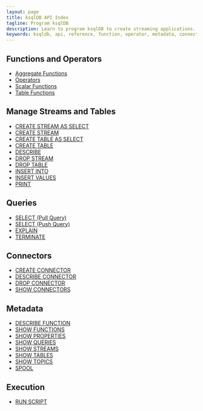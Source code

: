 ```yaml
---
layout: page
title: ksqlDB API Index
tagline: Program ksqlDB 
description: Learn to program ksqlDB to create streaming applications.
keywords: ksqldb, api, reference, function, operator, metadata, connector, query
---
```


Functions and Operators
-----------------------

- [Aggregate Functions](aggregate-functions.md)
- [Operators](operators.md)
- [Scalar Functions](scalar-functions.md)
- [Table Functions](table-functions.md)

Manage Streams and Tables
-------------------------

- [CREATE STREAM AS SELECT](create-stream-as-select.md)
- [CREATE STREAM](create-stream.md)
- [CREATE TABLE AS SELECT](create-table-as-select.md)
- [CREATE TABLE](create-table.md)
- [DESCRIBE](describe.md)
- [DROP STREAM](drop-stream.md)
- [DROP TABLE](drop-table.md)
- [INSERT INTO](insert-into.md)
- [INSERT VALUES](insert-values.md)
- [PRINT](print.md)


Queries
-------

- [SELECT (Pull Query)](select-pull-query.md)
- [SELECT (Push Query)](select-push-query.md)
- [EXPLAIN](explain.md)
- [TERMINATE](terminate.md)

Connectors
----------

- [CREATE CONNECTOR](create-connector.md)
- [DESCRIBE CONNECTOR](describe-connector.md)
- [DROP CONNECTOR](drop-connector.md)
- [SHOW CONNECTORS](show-connectors.md)

Metadata
--------

- [DESCRIBE FUNCTION](describe-function.md)
- [SHOW FUNCTIONS](show-functions.md)
- [SHOW PROPERTIES](show-properties.md)
- [SHOW QUERIES](show-queries.md)
- [SHOW STREAMS](show-streams.md)
- [SHOW TABLES](show-tables.md)
- [SHOW TOPICS](show-topics.md)
- [SPOOL](spool.md)

Execution
---------

- [RUN SCRIPT](run-script.md)
